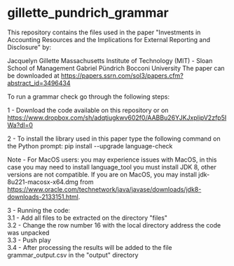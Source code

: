 # gillette_pundrich_grammar

This repository contains the files used in the paper  "Investments in Accounting Resources and the Implications for External Reporting and Disclosure" by:

Jacquelyn Gillette Massachusetts Institute of Technology (MIT) - Sloan School of Management
Gabriel Pündrich Bocconi University
The paper can be downloaded at https://papers.ssrn.com/sol3/papers.cfm?abstract_id=3496434

To run a grammar check go through the following steps:

1 - Download the code available on this repository or on https://www.dropbox.com/sh/adqtiugkwv602f0/AABBu26YJKJxplipV2zfp5IWa?dl=0

2 - To install the library used in this paper type the following command on the Python prompt:
pip install --upgrade language-check

Note - For MacOS users: you may experience issues with MacOS, in this case you may need to install language_tool you must install JDK 8, other versions are not compatible. If you are on MacOS, you may install jdk-8u221-macosx-x64.dmg from https://www.oracle.com/technetwork/java/javase/downloads/jdk8-downloads-2133151.html.

3 - Running the code:<br>
	<t>3.1 - Add all files to be extracted on the directory "files"<br>
	<t>3.2 - Change the row number 16 with the local directory address the code was unpacked<br>
	<t>3.3 - Push play<br>
	<t>3.4 - After processing the results will be added to the file grammar_output.csv in the "output" directory<br>
	



